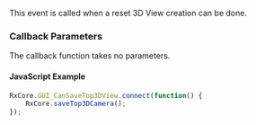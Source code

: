 This event is called when a reset 3D View creation can be done.

### Callback Parameters
The callback function takes no parameters.

#### JavaScript Example
```javascript
RxCore.GUI_CanSaveTop3DView.connect(function() {
    RxCore.saveTop3DCamera();
});
```